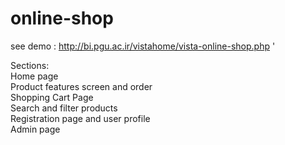 # online-shop
see demo : http://bi.pgu.ac.ir/vistahome/vista-online-shop.php '

Sections: 
  <br>Home page
  <br>Product features screen and order 
  <br>Shopping Cart Page
  <br>Search and filter products 
  <br>Registration page and user profile 
  <br>Admin page
